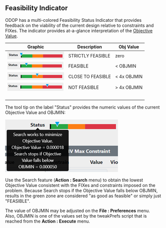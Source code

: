 ## Feasibility Indicator

ODOP has a multi-colored Feasibility Status Indicator that provides feedback on the 
viability of the current design relative to constraints and FIXes. 
The indicator provides at-a-glance interpretation of the [Objective Value](terminology.html#obj).
 
 Graphic | Description | Obj Value
 --- | --- | ---  
 ![StrictlyFeasible](/docs/Help/png/FI_StrictlyFeasible2.png "FI StrictlyFeasible") | STRICTLY FEASIBLE | zero    
 ![Feasible](/docs/Help/png/FI_Feasible2.png "FI Feasible") | FEASIBLE | < OBJMIN  
 ![Close To Feasible](/docs/Help/png/FI_CloseToFeasible2.png "FI Feasible") | CLOSE TO FEASIBLE | < 4x OBJMIN  
 ![Not Feasible](/docs/Help/png/FI_NotFeasible2.png "FI Feasible") | NOT FEASIBLE | > 4x OBJMIN  
 &nbsp; | &nbsp; | &nbsp; |   
 
The tool tip on the label "Status" provides the numeric values of the current Objective Value and OBJMIN: 
 
![Tool Tip](/docs/Help/png/FI_ToolTip2.png "Feasibility Indicator Tool Tip")   
   
Use the Search feature (<b>Action : Search</b> menu) to obtain the lowest Objective Value 
consistent with the FIXes and constraints imposed on the problem. 
Because Search stops if the Objective Value falls below OBJMIN, 
results in the green zone are considered "as good as feasible" or simply just "FEASIBLE".   
 
The value of OBJMIN may be adjusted on the <b>File : Preferences</b> menu.
Also, OBJMIN is one of the values set by the tweakPrefs script that is reached from the <b>Action : Execute</b> menu.
 
 